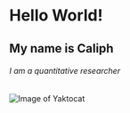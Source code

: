# Hello World!
## My name is Caliph
###### I am a quantitative researcher
![Image of Yaktocat](https://octodex.github.com/images/yaktocat.png)
